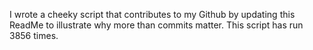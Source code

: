 I wrote a cheeky script that contributes to my Github by updating this ReadMe to illustrate why more than commits matter. This script has run 3856 times.